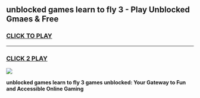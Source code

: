 
## unblocked games learn to fly 3 - Play Unblocked Gmaes & Free
<h3>
<a href="https://news.freeplayer.one?title=unblocked_games_learn_to_fly_3&ref=23F">CLICK TO PLAY</a></h3>
<hr>

<h3>
<a href="https://news.freeplayer.one?title=unblocked_games_learn_to_fly_3&ref=23F">CLICK 2 PLAY</a>
  
</h3>

<a href="https://news.freeplayer.one?title=unblocked_games_learn_to_fly_3&ref=23F/"><img src="https://clearcache.store/games.png"></a>


**unblocked games learn to fly 3 games unblocked: Your Gateway to Fun and Accessible Online Gaming**
